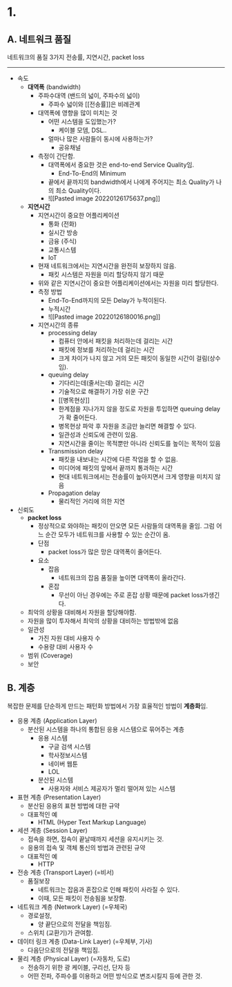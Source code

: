 # 1.

## A. 네트워크 품질

네트워크의 품질 3가지 전송률, 지연시간, packet loss

---

- 속도
	- **대역폭** (bandwidth)
		- 주파수대역 (밴드의 넓이, 주파수의 넓이)
			- 주파수 넓이와 [[전송률]]은 비례관계
		- 대역폭에 영향을 많이 미치는 것
			- 어떤 시스템을 도입했는가?
				- 케이블 모뎀, DSL..
			- 얼마나 많은 사람들이 동시에 사용하는가?
				- 공유채널
		- 측정이 간단함.
			- 대역폭에서 중요한 것은 end-to-end Service Quality임.
				- End-To-End의 Minimum
			- 끝에서 끝까지의 bandwidth에서 나에게 주어지는 최소 Quality가 나의 최소 Quality이다.
			- ![[Pasted image 20220126175637.png]]
	- **지연시간**
		- 지연시간이 중요한 어플리케이션
			- 통화 (전화)
			- 실시간 방송
			- 금융 (주식)
			- 교통시스템
			- IoT
		- 현재 네트워크에서는 지연시간을 완전히 보장하지 않음.
			- 패킷 시스템은 자원을 미리 할당하지 않기 때문
		- 위와 같은 지연시간이 중요한 어플리케이션에서는 자원을 미리 할당한다.
		- 측정 방법
			- End-To-End까지의 모든 Delay가 누적이된다.
			- 누적시간
			- ![[Pasted image 20220126180016.png]]
		- 지연시간의 종류
			- processing delay
				- 컴퓨터 안에서 패킷을 처리하는데 걸리는 시간
				- 패킷에 정보를 처리하는데 걸리는 시간
				- 크게 차이가 나지 않고 거의 모든 패킷이 동일한 시간이 걸림(상수임).
			- queuing delay
				- 기다리는데(줄서는데) 걸리는 시간
				- 기술적으로 해결하기 가장 쉬운 구간
				- [[병목현상]]
				- 한계점을 지나가지 않을 정도로 자원을 투입하면 queuing delay가 확 줄어든다.
				- 병목현상 파악 후 자원을 조금만 늘리면 해결할 수 있다.
				- 일관성과 신뢰도에 관련이 있음.
				- 지연시간을 줄이는 목적뿐만 아니라 신뢰도를 높이는 목적이 있음
			- Transmission delay
				- 패킷을 내보내는 시간에 다른 작업을 할 수 없음.
				- 미디어에 패킷의 앞에서 끝까지 통과하는 시간
				- 현대 네트워크에서는 전송률이 높아지면서 크게 영향을 미치지 않음
			- Propagation delay
				- 물리적인 거리에 의한 지연
- 신뢰도
	- **packet loss**
		- 정상적으로 와야하는 패킷이 안오면 모든 사람들의 대역폭을 줄임. 그럼 어느 순간 모두가 네트워크를 사용할 수 있는 순간이 옴.
		- 단점
			- packet loss가 많은 망은 대역폭이 줄어든다.
		- 요소
			- 잡음
				- 네트워크의 잡음 품질을 높이면 대역폭이 올라간다.
			- 혼잡
				- 무선이 아닌 경우에는 주로 혼잡 상황 때문에 packet loss가생긴다. 
	- 최악의 상황을 대비해서 자원을 할당해야함.
	- 자원을 많이 투자해서 최악의 상황을 대비하는 방법밖에 없음
	- 일관성
		- 가진 자원 대비 사용자 수
		- 수용량 대비 사용자 수
	- 범위 (Coverage)
	- 보안

## B. 계층

복잡한 문제를 단순하게 만드는 패턴화 방법에서 가장 효율적인 방법이 **계층화**임.

- 응용 계층 (Application Layer)
	- 분산된 시스템을 하나의 통합된 응용 시스템으로 묶어주는 계층
		- 응용 시스템
			- 구글 검색 시스템
			- 학사정보시스템
			- 네이버 웹툰
			- LOL
		- 분산된 시스템
			- 사용자와 서비스 제공자가 멀리 떨어져 있는 시스템
- 표현 계층 (Presentation Layer)
	- 분산된 응용의 표현 방법에 대한 규약
	- 대표적인 예
		- HTML (Hyper Text Markup Language)
- 세션 계층 (Session Layer)
	- 접속을 하면, 접속이 끝날때까지 세션을 유지시키는 것.
	- 응용의 접속 및 객체 통신의 방법과 관련된 규약
	- 대표적인 예
		- HTTP
- 전송 계층 (Transport Layer) (=비서)
	- 품질보장
		- 네트워크는 잡음과 혼잡으로 인해 패킷이 사라질 수 있다.
		- 이때, 모든 패킷이 전송됨을 보장함.
- 네트워크 계층 (Network Layer) (=우체국)
	- 경로설정,
		- 양 끝단으로의 전달을 책임짐. 
	- 스위치 (교환기)가 관여함.
- 데이터 링크 계층 (Data-Link Layer) (=우체부, 기사)
	- 다음단으로의 전달을 책임짐.
- 물리 계층 (Physical Layer) (=자동차, 도로)
	- 전송하기 위한 광 케이블, 구리선, 단자 등
	- 어떤 전파, 주파수를 이용하고 어떤 방식으로 변조시킬지 등에 관한 것.